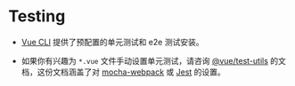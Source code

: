 # Testing

- [Vue CLI](https://github.com/vuejs/vue-cli) 提供了预配置的单元测试和 e2e 测试安装。

- 如果你有兴趣为 `*.vue` 文件手动设置单元测试，请咨询 [@vue/test-utils](https://vue-test-utils.vuejs.org/zh-cn/) 的文档，这份文档涵盖了对 [mocha-webpack](https://vue-test-utils.vuejs.org/zh-cn/guides/testing-SFCs-with-mocha-webpack.html) 或 [Jest](https://vue-test-utils.vuejs.org/zh-cn/guides/testing-SFCs-with-jest.html) 的设置。
